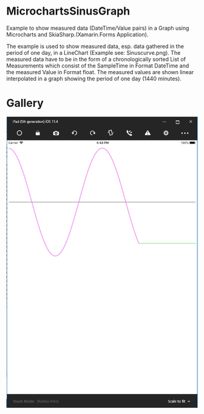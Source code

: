 # MicrochartsSinusGraph
Example to show measured data (DateTime/Value pairs) in a Graph using Microcharts and SkiaSharp.(Xamarin.Forms Application).

The example is used to show measured data, esp. data gathered in the period of one day, in a LineChart (Example see: Sinuscurve.png).
The measured data have to be in the form of a chronologically sorted List of Measurements which consist of the SampleTime in Format DateTime and the measured Value in Format float.
The measured values are shown linear interpolated in a graph showing the period of one day (1440 minutes).
# Gallery
 
![gallery](MicrochartsDemo/Sinuscurve.png)
  

